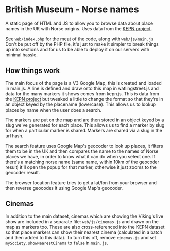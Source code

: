British Museum - Norse names
============================

A static page of HTML and JS to allow you to browse data about place names in
the UK with Norse origins. Uses data from the [KEPN project](http://kepn.nottingham.ac.uk).

See `web/index.php` for the meat of the code, along with `web/js/main.js`
Don't be put off by the PHP file, it's just to make it simpler to break things
up into sections and for us to be able to deploy it on our servers with
minimal hassle.

How things work
---------------
The main focus of the page is a V3 Google Map, this is created and loaded in
main.js. A line is defined and draw onto this map in watlingstreet.js and data
for the many markers it shows comes from kepn.js. This is data from the [KEPN project](http://kepn.nottingham.ac.uk)
but tweaked a little to change the format so that they're in an object keyed
by the placename (lowercase). This allows us to lookup places by name when the
user does a search.

The markers are put on the map and are then stored in an object keyed by a
slug we've generated for each place. This allows us to find a marker by slug
for when a particular marker is shared. Markers are shared via a slug in the
url hash.

The search feature uses Google Map's geocoder to look up places, it filters
them to be in the UK and then compares the name to the names of Norse places
we have, in order to know what it can do when you select one. If there's a
matching norse name (same name, within 10km of the geocoder result) it'll open
the popup for that marker, otherwise it just zooms to the geocoder result.

The browser location feature tries to get a lat/lon from your browser and then
reverse geocodes it using Google Map's geocoder.

Cinemas
-------
In addition to the main dataset, cinemas which are showing the Viking's live
show are included in a separate file: `web/js/cinemas.js` and drawn on the map
as markers too. These are also cross-referenced into the KEPN dataset so that
place markers can show their nearest cinema (calculated in a batch and then
added to this data). To turn this off, remove `cinemas.js` and set
`mySociety.showNearestCinema` to `false` in `main.js`.
